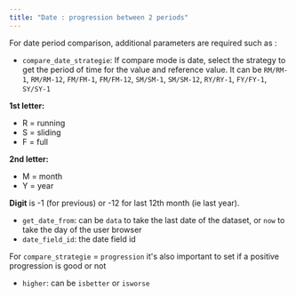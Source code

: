 ```yaml
---
title: "Date : progression between 2 periods"
---
```


For date period comparison, additional parameters are required such as :

- `compare_date_strategie`: If compare mode is date, select the strategy to get the period of time for the value and reference value. It can be `RM/RM-1`, `RM/RM-12`, `FM/FM-1`, `FM/FM-12`, `SM/SM-1`, `SM/SM-12`, `RY/RY-1`, `FY/FY-1`, `SY/SY-1`
  
**1st letter:** 
- R = running
- S = sliding
- F = full
  
**2nd letter:**
- M = month
- Y = year

**Digit** is -1 (for previous) or -12 for last 12th month (ie last year).

- `get_date_from`: can be `data` to take the last date of the dataset, or `now` to take the day of the user browser  
- `date_field_id`: the date field id

For `compare_strategie` = `progression` it's also important to set if a positive progression is good or not 

- `higher`: can be `isbetter` or `isworse` 